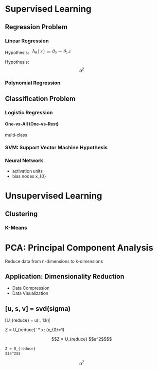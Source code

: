 # Supervised Learning

## Regression Problem

### Linear Regression

Hypothesis: &nbsp;  ![equation2](images/equation1.gif)

Hypothesis:
$$a^2$$


### Polynomial Regression

## Classification Problem

### Logistic Regression

#### One-vs-All (One-vs-Rest)

multi-class

### SVM: Support Vector Machine Hypothesis

### Neural Network

- activation units
- bias nodes x_{0}

# Unsupervised Learning

## Clustering

### K-Means

# PCA: Principal Component Analysis

Reduce data from n-dimensions to k-dimensions

## Application: Dimensionality Reduction

- Data Compression
- Data Visualization

## [u, s, v] = svd(sigma)

\[U_{reduce} = u(:, 1:k)\]

Z = U_{reduce}' * x; (~~x_{0}=1~~)

```math
Z = U_{reduce}
$$a^2$$
```

~~~equation
Z = U_{reduce}
$$a^2$$
~~~

$$a^2$$
